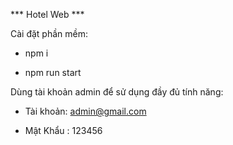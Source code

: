 *** Hotel Web ***

Cài đặt phần mềm:

 - npm i

 - npm run start

Dùng tài khoản admin để sử dụng đầy đủ tính năng:

 - Tài khoản: admin@gmail.com

 - Mật Khẩu : 123456
